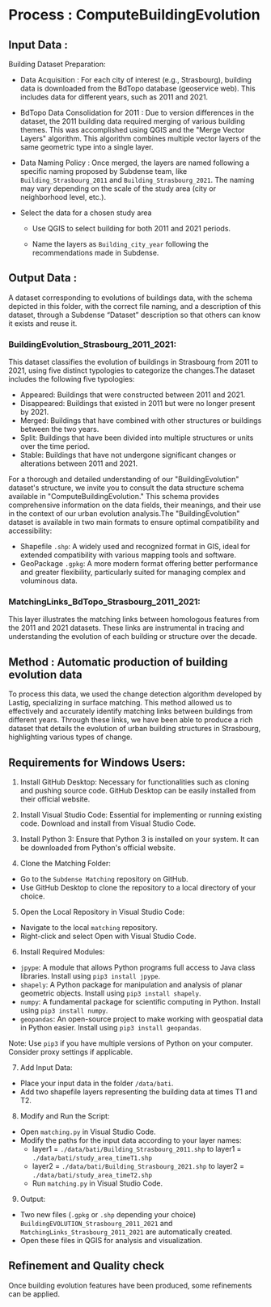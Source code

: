 # Process : ComputeBuildingEvolution 

## Input Data :
Building Dataset Preparation:

* Data Acquisition : For each city of interest (e.g., Strasbourg), building data is downloaded from the BdTopo database (geoservice web). This includes data for different years, such as 2011 and 2021.

* BdTopo Data Consolidation for 2011 : Due to version differences in the dataset, the 2011 building data required merging of various building themes. This was accomplished using QGIS and the "Merge Vector Layers" algorithm. This algorithm combines multiple vector layers of the same geometric type into a single layer.

* Data Naming Policy : Once merged, the layers are named following a specific naming proposed by Subdense team, like `Building_Strasbourg_2011` and `Building_Strasbourg_2021`. The naming may vary depending on the scale of the study area (city or neighborhood level, etc.).

* Select the data for a chosen study area 

    - Use QGIS to select building for both 2011 and 2021 periods.  

    - Name the layers as `Building_city_year` following the recommendations made in Subdense.  


## Output Data :
A dataset corresponding to evolutions of buildings data, with the schema depicted in this folder, with the correct file naming, and a description of this dataset, through a Subdense “Dataset” description so that others can know it exists and reuse it.

### BuildingEvolution_Strasbourg_2011_2021:

This dataset classifies the evolution of buildings in Strasbourg from 2011 to 2021, using five distinct typologies to categorize the changes.The dataset includes the following five typologies:
- Appeared: Buildings that were constructed between 2011 and 2021.
- Disappeared: Buildings that existed in 2011 but were no longer present by 2021.
- Merged: Buildings that have combined with other structures or buildings between the two years.
- Split: Buildings that have been divided into multiple structures or units over the time period.
- Stable: Buildings that have not undergone significant changes or alterations between 2011 and 2021.

For a thorough and detailed understanding of our "BuildingEvolution" dataset's structure, we invite you to consult the data structure schema available in "ComputeBuildingEvolution." This schema provides comprehensive information on the data fields, their meanings, and their use in the context of our urban evolution analysis.The "BuildingEvolution" dataset is available in two main formats to ensure optimal compatibility and accessibility:

- Shapefile `.shp`: A widely used and recognized format in GIS, ideal for extended compatibility with various mapping tools and software.
- GeoPackage `.gpkg`: A more modern format offering better performance and greater flexibility, particularly suited for managing complex and voluminous data. 

### MatchingLinks_BdTopo_Strasbourg_2011_2021:

This layer illustrates the matching links between homologous features from the 2011 and 2021 datasets. These links are instrumental in tracing and understanding the evolution of each building or structure over the decade.


## Method : Automatic production of building evolution data
To process this data, we used the change detection algorithm developed by Lastig, specializing in surface matching. This method allowed us to effectively and accurately identify matching links between buildings from different years. Through these links, we have been able to produce a rich dataset that details the evolution of urban building structures in Strasbourg, highlighting various types of change.

## Requirements for Windows Users:

1. Install GitHub Desktop: Necessary for functionalities such as cloning and pushing source code. GitHub Desktop can be easily installed from their official website.

2. Install Visual Studio Code: Essential for implementing or running existing code. Download and install from Visual Studio Code.

3. Install Python 3: Ensure that Python 3 is installed on your system. It can be downloaded from Python's official website.

4. Clone the Matching Folder:

- Go to the `Subdense Matching` repository on GitHub.
- Use GitHub Desktop to clone the repository to a local directory of your choice.

5. Open the Local Repository in Visual Studio Code:

- Navigate to the local `matching` repository.
- Right-click and select Open with Visual Studio Code.

6. Install Required Modules:

- `jpype`: A module that allows Python programs full access to Java class libraries. Install using `pip3 install jpype`.
- `shapely`: A Python package for manipulation and analysis of planar geometric objects. Install using `pip3 install shapely`.
- `numpy`: A fundamental package for scientific computing in Python. Install using `pip3 install numpy`.
- `geopandas`: An open-source project to make working with geospatial data in Python easier. Install using `pip3 install geopandas`.

 Note: Use `pip3` if you have multiple versions of Python on your computer. Consider proxy settings if applicable.

7. Add Input Data:

- Place your input data in the folder `/data/bati`.
- Add two shapefile layers representing the building data at times T1 and T2.

8. Modify and Run the Script:

- Open `matching.py` in Visual Studio Code.
- Modify the paths for the input data according to your layer names:
  - layer1 = `./data/bati/Building_Strasbourg_2011.shp` to layer1 = `./data/bati/study_area_timeT1.shp`
  - layer2 = `./data/bati/Building_Strasbourg_2021.shp` to layer2 = `./data/bati/study_area_timeT2.shp`
  - Run `matching.py` in Visual Studio Code.

9. Output:

- Two new files (`.gpkg` or `.shp` depending your choice) `BuildingEVOLUTION_Strasbourg_2011_2021` and `MatchingLinks_Strasbourg_2011_2021` are automatically created.
- Open these files in QGIS for analysis and visualization.

## Refinement and Quality check 
Once building evolution features have been produced, some refinements can be applied.  
